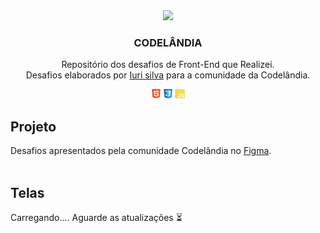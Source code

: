 <div align="center">
<img width="125" src="https://raw.githubusercontent.com/iuricode/iuricode/6f53be9b4b6e6bb84b5276b8817c18a05adb78d5/ilus-code.svg">
  
  ### CODELÂNDIA
  
  <p>Repositório dos desafios de Front-End que Realizei. <br> Desafios elaborados por <a href="https://github.com/iuricode">Iuri silva</a> para a comunidade da Codelândia.</p>
  
  <img width="3%" src="https://raw.githubusercontent.com/devicons/devicon/master/icons/html5/html5-original.svg"> <img width="3%" src="https://raw.githubusercontent.com/devicons/devicon/master/icons/css3/css3-original.svg"> <img width="3%" src="https://raw.githubusercontent.com/devicons/devicon/master/icons/javascript/javascript-plain.svg"> 

 </div>
 






##  Projeto  

  
   Desafios apresentados pela comunidade Codelândia no <a target="_blank" href="https://www.figma.com/file/Yb9IBH56g7T1hdIyZ3BMNO/Desafios---Codel%C3%A2ndia">Figma</a>.<br><br>
            
          

## Telas

Carregando.... Aguarde as atualizações ⏳
